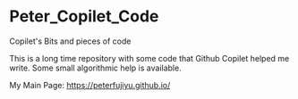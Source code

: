 # Peter_Copilet_Code
Copilet's Bits and pieces of code

This is a long time repository with some code that Github Copilet helped me write. Some small algorithmic help is available.

My Main Page: https://peterfujiyu.github.io/
